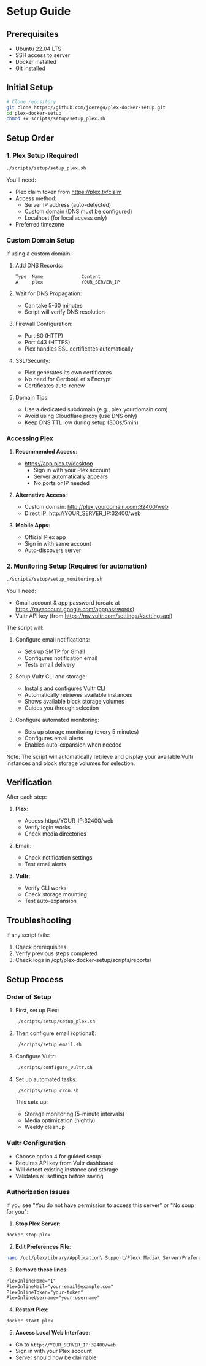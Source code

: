 # Setup Guide

## Prerequisites
- Ubuntu 22.04 LTS
- SSH access to server
- Docker installed
- Git installed

## Initial Setup
```bash
# Clone repository
git clone https://github.com/joereg4/plex-docker-setup.git
cd plex-docker-setup
chmod +x scripts/setup/setup_plex.sh
```

## Setup Order

### 1. Plex Setup (Required)
```bash
./scripts/setup/setup_plex.sh
```
You'll need:
- Plex claim token from https://plex.tv/claim
- Access method:
  * Server IP address (auto-detected)
  * Custom domain (DNS must be configured)
  * Localhost (for local access only)
- Preferred timezone

### Custom Domain Setup
If using a custom domain:
1. Add DNS Records:
   ```
   Type  Name              Content
   A     plex              YOUR_SERVER_IP
   ```

2. Wait for DNS Propagation:
   - Can take 5-60 minutes
   - Script will verify DNS resolution

3. Firewall Configuration:
   - Port 80 (HTTP)
   - Port 443 (HTTPS)
   - Plex handles SSL certificates automatically

4. SSL/Security:
   - Plex generates its own certificates
   - No need for Certbot/Let's Encrypt
   - Certificates auto-renew

5. Domain Tips:
   - Use a dedicated subdomain (e.g., plex.yourdomain.com)
   - Avoid using Cloudflare proxy (use DNS only)
   - Keep DNS TTL low during setup (300s/5min)

### Accessing Plex
1. **Recommended Access**:
   - https://app.plex.tv/desktop
     * Sign in with your Plex account
     * Server automatically appears
     * No ports or IP needed

2. **Alternative Access**:
   - Custom domain: http://plex.yourdomain.com:32400/web
   - Direct IP: http://YOUR_SERVER_IP:32400/web

3. **Mobile Apps**:
   - Official Plex app
   - Sign in with same account
   - Auto-discovers server

### 2. Monitoring Setup (Required for automation)
```bash
./scripts/setup/setup_monitoring.sh
```
You'll need:
- Gmail account & app password (create at https://myaccount.google.com/apppasswords)
- Vultr API key (from https://my.vultr.com/settings/#settingsapi)

The script will:
1. Configure email notifications:
   - Sets up SMTP for Gmail
   - Configures notification email
   - Tests email delivery

2. Setup Vultr CLI and storage:
   - Installs and configures Vultr CLI
   - Automatically retrieves available instances
   - Shows available block storage volumes
   - Guides you through selection

3. Configure automated monitoring:
   - Sets up storage monitoring (every 5 minutes)
   - Configures email alerts
   - Enables auto-expansion when needed

Note: The script will automatically retrieve and display your available Vultr instances and block storage volumes for selection.

## Verification
After each step:
1. **Plex**:
   - Access http://YOUR_IP:32400/web
   - Verify login works
   - Check media directories

2. **Email**:
   - Check notification settings
   - Test email alerts

3. **Vultr**:
   - Verify CLI works
   - Check storage mounting
   - Test auto-expansion

## Troubleshooting
If any script fails:
1. Check prerequisites
2. Verify previous steps completed
3. Check logs in /opt/plex-docker-setup/scripts/reports/ 

## Setup Process

### Order of Setup
1. First, set up Plex:
   ```bash
   ./scripts/setup/setup_plex.sh
   ```

2. Then configure email (optional):
   ```bash
   ./scripts/setup_email.sh
   ```

3. Configure Vultr:
   ```bash
   ./scripts/configure_vultr.sh
   ```

4. Set up automated tasks:
   ```bash
   ./scripts/setup_cron.sh
   ```
   This sets up:
   - Storage monitoring (5-minute intervals)
   - Media optimization (nightly)
   - Weekly cleanup

### Vultr Configuration
- Choose option 4 for guided setup
- Requires API key from Vultr dashboard
- Will detect existing instance and storage
- Validates all settings before saving 

### Authorization Issues
If you see "You do not have permission to access this server" or "No soup for you":

1. **Stop Plex Server**:
```bash
docker stop plex
```

2. **Edit Preferences File**:
```bash
nano /opt/plex/Library/Application\ Support/Plex\ Media\ Server/Preferences.xml
```

3. **Remove these lines**:
```xml
PlexOnlineHome="1"
PlexOnlineMail="your-email@example.com"
PlexOnlineToken="your-token"
PlexOnlineUsername="your-username"
```

4. **Restart Plex**:
```bash
docker start plex
```

5. **Access Local Web Interface**:
- Go to `http://YOUR_SERVER_IP:32400/web`
- Sign in with your Plex account
- Server should now be claimable 